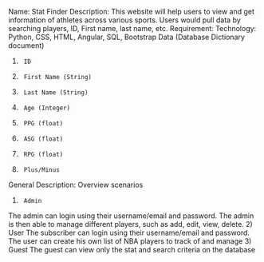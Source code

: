 Name: Stat Finder
Description: This website will help users to view and get information of athletes across various sports.  Users would pull data by searching players, ID, First name, last name, etc.
Requirement:
Technology: Python, CSS, HTML, Angular, SQL, Bootstrap
Data  (Database Dictionary document)
1.   	ID
2.   	First Name (String)
3.   	Last Name (String)
4.   	Age (Integer)
5.   	PPG (float)
6.   	ASG (float)
7.   	RPG (float)
8.   	Plus/Minus
General Description:
Overview scenarios
1)      Admin
The admin can login using their username/email and password. The admin is then able to manage different players, such as add, edit, view, delete. 
2)      User
The subscriber can login using their username/email and password. The user can create his own list of NBA players to track of and manage
3)  	Guest
The guest can view only the stat and search criteria on the database
